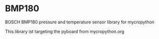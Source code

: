 # BMP180
BOSCH BMP180 pressure and temperature sensor library for mycropython

This library ist targeting the pyboard from mycropython.org


